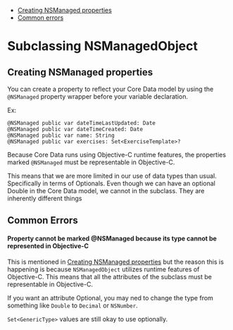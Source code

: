 
* [Creating NSManaged properties](#creating-nsmanaged-properties)
* [Common errors](#common-errors)


# Subclassing NSManagedObject

## Creating NSManaged properties

You can create a property to reflect your Core Data model by using the `@NSManaged` property wrapper before your variable declaration. 

Ex:
```
@NSManaged public var dateTimeLastUpdated: Date
@NSManaged public var dateTimeCreated: Date
@NSManaged public var name: String
@NSManaged public var exercises: Set<ExerciseTemplate>?
```

Because Core Data runs using Objective-C runtime features, the properties marked `@NSManaged` must be representable in Objective-C. 

This means that we are more limited in our use of data types than usual. Specifically in terms of Optionals. Even though we can have an optional Double in the Core Data model, we cannot in the subclass. They are inherently different things


## Common Errors

#### Property cannot be marked @NSManaged because its type cannot be represented in Objective-C

This is mentioned in [Creating NSManaged properties](#creating-nsmanaged-properties) but the reason this is happening is because `NSManagedObject` utilizes runtime features of Objective-C. This means that all the attributes of the subclass must be representable in Objective-C.

If you want an attribute Optional, you may ned to change the type from something like `Double` to `Decimal` or `NSNumber`.

`Set<GenericType>` values are still okay to use optionally.